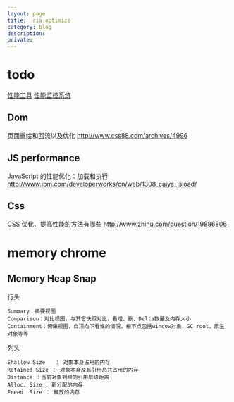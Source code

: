 ```yaml
---
layout: page
title:	ria optimize
category: blog
description: 
private:
---
```

# todo
[性能工具](http://web.jobbole.com/82548/)
[性能监控系统](http://fex.baidu.com/blog/2014/05/build-performance-monitor-in-7-days/)

## Dom
页面重绘和回流以及优化
http://www.css88.com/archives/4996

## JS performance
JavaScript 的性能优化：加载和执行
http://www.ibm.com/developerworks/cn/web/1308_caiys_jsload/

## Css
CSS 优化、提高性能的方法有哪些
http://www.zhihu.com/question/19886806

# memory chrome
## Memory Heap Snap
行头

    Summary：摘要视图
    Comparison：对比视图，与其它快照对比，看增、删、Delta数量及内存大小
    Containment：俯瞰视图，自顶向下看堆的情况，根节点包括window对象，GC root，原生对象等等

列头

    Shallow Size   ： 对象本身占用的内存
    Retained Size ： 对象本身及其引用总共占用的内存
    Distance ：当前对象到根的引用层级距离
    Alloc. Size : 新分配的内存
    Freed  Size ： 释放的内存